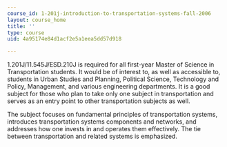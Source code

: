 ```yaml
---
course_id: 1-201j-introduction-to-transportation-systems-fall-2006
layout: course_home
title: ''
type: course
uid: 4a95174e84d1acf2e5a1eea5dd57d918

---
```

1.201J/11.545J/ESD.210J is required for all first-year Master of Science in Transportation students. It would be of interest to, as well as accessible to, students in Urban Studies and Planning, Political Science, Technology and Policy, Management, and various engineering departments. It is a good subject for those who plan to take only one subject in transportation and serves as an entry point to other transportation subjects as well.

The subject focuses on fundamental principles of transportation systems, introduces transportation systems components and networks, and addresses how one invests in and operates them effectively. The tie between transportation and related systems is emphasized.
